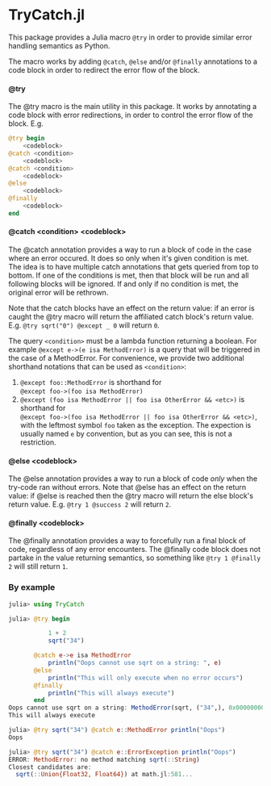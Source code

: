 # TryCatch.jl

This package provides a Julia macro `@try` in order to provide similar error handling semantics as Python.

The macro works by adding `@catch`, `@else` and/or `@finally` annotations to a code block in order to redirect the error flow of the block.

#### @try
The @try macro is the main utility in this package. It works by annotating a code block with error redirections, in order to control the error flow of the block. E.g.

```julia
@try begin 
    <codeblock>
@catch <condition> 
    <codeblock>
@catch <condition> 
    <codeblock>
@else 
    <codeblock>
@finally
    <codeblock>
end
```

        
#### @catch \<condition\> \<codeblock\>
The @catch annotation provides a way to run a block of code in the case where an error occured. It does so only when it's given condition is met. The idea is to have multiple catch annotations that gets queried from top to bottom. If one of the conditions is met, then that block will be run and all following blocks will be ignored. If and only if no condition is met, the original error will be rethrown. 

Note that the catch blocks have an effect on the return value: if an error is caught the @try macro will return the affiliated catch block's return value. E.g. `@try sqrt("0") @except _ 0` will return `0`.
           
The query `<condition>` must be a lambda function returning a boolean. For example `@except e->(e isa MethodError)` is a query that will be triggered in the case of a MethodError. For convenience, we provide two additional shorthand notations that can be used as `<condition>`:

  1. `@except foo::MethodError` is shorthand for <br> `@except foo->(foo isa MethodError)`
  2. `@except (foo isa MethodError || foo isa OtherError && <etc>)` is shorthand for <br> `@except foo->(foo isa MethodError || foo isa OtherError && <etc>)`, with the leftmost symbol `foo` taken as the exception. The expection is usually named `e` by convention, but as you can see, this is not a restriction.

#### @else \<codeblock\>
The @else annotation provides a way to run a block of code _only_ when the try-code ran without errors. Note that @else has an effect on the return value: if @else is reached then the @try macro will return the else block's return value. E.g. `@try 1 @success 2` will return `2`.

#### @finally \<codeblock\>
The @finally annotation provides a way to forcefully run a final block of code, regardless of any error encounters. The @finally code block does not partake in the value returning semantics, so something like `@try 1 @finally 2` will still return `1`.

### By example
```julia
julia> using TryCatch

julia> @try begin

           1 + 2
           sqrt("34")

       @catch e->e isa MethodError 
           println("Oops cannot use sqrt on a string: ", e)
       @else 
           println("This will only execute when no error occurs")
       @finally 
           println("This will always execute")
       end
Oops cannot use sqrt on a string: MethodError(sqrt, ("34",), 0x00000000000073cc)
This will always execute
```


```julia
julia> @try sqrt("34") @catch e::MethodError println("Oops")
Oops

julia> @try sqrt("34") @catch e::ErrorException println("Oops")
ERROR: MethodError: no method matching sqrt(::String)
Closest candidates are:
  sqrt(::Union{Float32, Float64}) at math.jl:581...
```

